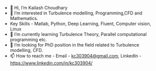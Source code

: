 - 👋 Hi, I’m Kailash Choudhary
- 👀 I’m interested in Turbulence modelling, Programming,CFD and Mathematics.
- Key Skills - Matlab, Python, Deep Learning, Fluent, Computer vision, Linux
- 🌱 I’m currently learning Turbulence Theory, Parallel computational programming etc.
- 💞️ I’m looking for PhD position in the field related to Turbulence modelling, CFD.
- 📫 How to reach me - Email - kc303904@gmail.com, LinkedIn - https://www.linkedin.com/in/kc303904/

<!---
Kailash303904/Kailash303904 is a ✨ special ✨ repository because its `README.md` (this file) appears on your GitHub profile.
You can click the Preview link to take a look at your changes.
--->
